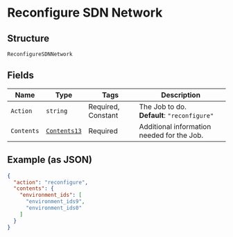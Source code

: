 
# Reconfigure SDN Network

## Structure

`ReconfigureSDNNetwork`

## Fields

| Name | Type | Tags | Description |
|  --- | --- | --- | --- |
| `Action` | `string` | Required, Constant | The Job to do.<br>**Default**: `"reconfigure"` |
| `Contents` | [`Contents13`](../../doc/models/contents-13.md) | Required | Additional information needed for the Job. |

## Example (as JSON)

```json
{
  "action": "reconfigure",
  "contents": {
    "environment_ids": [
      "environment_ids9",
      "environment_ids0"
    ]
  }
}
```

